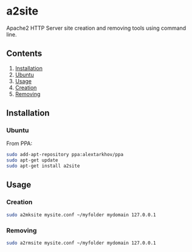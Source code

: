 # a2site

Apache2 HTTP Server site creation and removing tools using command line.

## Contents

1. [Installation](#installation)
  1. [Ubuntu](#ubuntu)
2. [Usage](#usage)
  1. [Creation](#creation)
  2. [Removing](#removing)

## Installation

### Ubuntu

From PPA:

```bash
sudo add-apt-repository ppa:alextarkhov/ppa
sudo apt-get update
sudo apt-get install a2site
```

## Usage

### Creation

```bash
sudo a2mksite mysite.conf ~/myfolder mydomain 127.0.0.1
```

### Removing

```bash
sudo a2rmsite mysite.conf ~/myfolder mydomain 127.0.0.1
```

